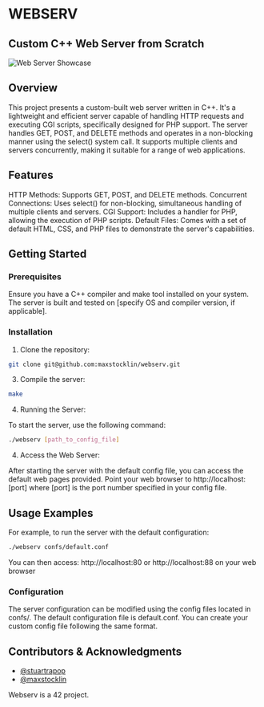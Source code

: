 # WEBSERV

## Custom C++ Web Server from Scratch

![Web Server Showcase](./www/webserv_showcase.png)

## Overview

This project presents a custom-built web server written in C++. It's a lightweight and efficient server capable of handling HTTP requests and executing CGI scripts, specifically designed for PHP support. The server handles GET, POST, and DELETE methods and operates in a non-blocking manner using the select() system call. It supports multiple clients and servers concurrently, making it suitable for a range of web applications.

## Features

HTTP Methods: Supports GET, POST, and DELETE methods.
Concurrent Connections: Uses select() for non-blocking, simultaneous handling of multiple clients and servers.
CGI Support: Includes a handler for PHP, allowing the execution of PHP scripts.
Default Files: Comes with a set of default HTML, CSS, and PHP files to demonstrate the server's capabilities.

## Getting Started

### Prerequisites
Ensure you have a C++ compiler and make tool installed on your system. The server is built and tested on [specify OS and compiler version, if applicable].

### Installation

1. Clone the repository:

```bash
git clone git@github.com:maxstocklin/webserv.git
```

3. Compile the server:

```bash
make
```
4. Running the Server:

To start the server, use the following command:

```bash
./webserv [path_to_config_file]
```

4. Access the Web Server:

After starting the server with the default config file, you can access the default web pages provided. Point your web browser to http://localhost:[port] where [port] is the port number specified in your config file.

## Usage Examples

For example, to run the server with the default configuration:

```bash
./webserv confs/default.conf
```

You can then access: http://localhost:80 or http://localhost:88 on your web browser

### Configuration
The server configuration can be modified using the config files located in confs/. The default configuration file is default.conf. You can create your custom config file following the same format.

## Contributors & Acknowledgments

- [@stuartrapop](https://github.com/stuartrapop)
- [@maxstocklin](https://github.com/maxstocklin)

Webserv is a 42 project.


